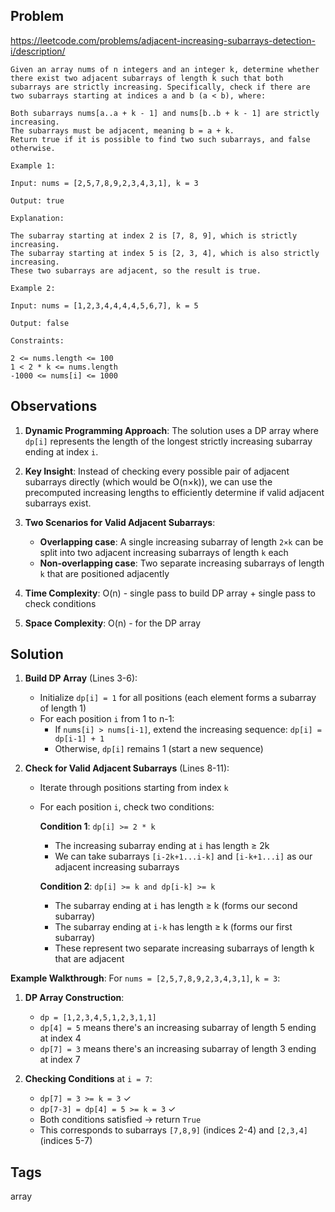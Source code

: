 ## Problem

https://leetcode.com/problems/adjacent-increasing-subarrays-detection-i/description/

```
Given an array nums of n integers and an integer k, determine whether there exist two adjacent subarrays of length k such that both subarrays are strictly increasing. Specifically, check if there are two subarrays starting at indices a and b (a < b), where:

Both subarrays nums[a..a + k - 1] and nums[b..b + k - 1] are strictly increasing.
The subarrays must be adjacent, meaning b = a + k.
Return true if it is possible to find two such subarrays, and false otherwise.

Example 1:

Input: nums = [2,5,7,8,9,2,3,4,3,1], k = 3

Output: true

Explanation:

The subarray starting at index 2 is [7, 8, 9], which is strictly increasing.
The subarray starting at index 5 is [2, 3, 4], which is also strictly increasing.
These two subarrays are adjacent, so the result is true.

Example 2:

Input: nums = [1,2,3,4,4,4,4,5,6,7], k = 5

Output: false

Constraints:

2 <= nums.length <= 100
1 < 2 * k <= nums.length
-1000 <= nums[i] <= 1000
```

## Observations

1. **Dynamic Programming Approach**: The solution uses a DP array where `dp[i]` represents the length of the longest strictly increasing subarray ending at index `i`.

2. **Key Insight**: Instead of checking every possible pair of adjacent subarrays directly (which would be O(n×k)), we can use the precomputed increasing lengths to efficiently determine if valid adjacent subarrays exist.

3. **Two Scenarios for Valid Adjacent Subarrays**:
   - **Overlapping case**: A single increasing subarray of length `2×k` can be split into two adjacent increasing subarrays of length `k` each
   - **Non-overlapping case**: Two separate increasing subarrays of length `k` that are positioned adjacently

4. **Time Complexity**: O(n) - single pass to build DP array + single pass to check conditions
5. **Space Complexity**: O(n) - for the DP array

## Solution

1. **Build DP Array** (Lines 3-6):
   - Initialize `dp[i] = 1` for all positions (each element forms a subarray of length 1)
   - For each position `i` from 1 to n-1:
     - If `nums[i] > nums[i-1]`, extend the increasing sequence: `dp[i] = dp[i-1] + 1`
     - Otherwise, `dp[i]` remains 1 (start a new sequence)

2. **Check for Valid Adjacent Subarrays** (Lines 8-11):
   - Iterate through positions starting from index `k`
   - For each position `i`, check two conditions:
     
     **Condition 1**: `dp[i] >= 2 * k`
     - The increasing subarray ending at `i` has length ≥ 2k
     - We can take subarrays `[i-2k+1...i-k]` and `[i-k+1...i]` as our adjacent increasing subarrays
     
     **Condition 2**: `dp[i] >= k and dp[i-k] >= k`
     - The subarray ending at `i` has length ≥ k (forms our second subarray)
     - The subarray ending at `i-k` has length ≥ k (forms our first subarray)
     - These represent two separate increasing subarrays of length k that are adjacent

**Example Walkthrough**:
For `nums = [2,5,7,8,9,2,3,4,3,1]`, `k = 3`:

1. **DP Array Construction**:
   - `dp = [1,2,3,4,5,1,2,3,1,1]`
   - `dp[4] = 5` means there's an increasing subarray of length 5 ending at index 4
   - `dp[7] = 3` means there's an increasing subarray of length 3 ending at index 7

2. **Checking Conditions** at `i = 7`:
   - `dp[7] = 3 >= k = 3` ✓
   - `dp[7-3] = dp[4] = 5 >= k = 3` ✓
   - Both conditions satisfied → return `True`
   - This corresponds to subarrays `[7,8,9]` (indices 2-4) and `[2,3,4]` (indices 5-7)

## Tags

array